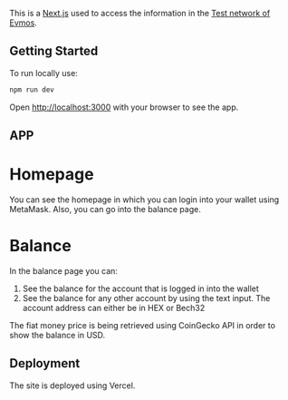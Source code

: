 This is a [Next.js](https://nextjs.org/) used to access the information in the [Test network of Evmos](https://chainlist.org/chain/9000).

## Getting Started

To run locally use:

```bash
npm run dev
```

Open [http://localhost:3000](http://localhost:3000) with your browser to see the app.

## APP

# Homepage

You can see the homepage in which you can login into your wallet using MetaMask. Also, you can go into the balance page.

# Balance

In the balance page you can:
1. See the balance for the account that is logged in into the wallet
2. See the balance for any other account by using the text input. The account address can either be in HEX or Bech32

The fiat money price is being retrieved using CoinGecko API in order to show the balance in USD.

## Deployment

The site is deployed using Vercel.
